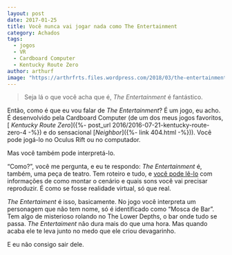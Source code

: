 ```yaml
---
layout: post
date: 2017-01-25
title: Você nunca vai jogar nada como The Entertainment
category: Achados
tags:
  - jogos
  - VR
  - Cardboard Computer
  - Kentucky Route Zero
author: arthurf
image: "https://arthrfrts.files.wordpress.com/2018/03/the-entertainment.jpg"
---
```


> Seja lá o que você acha que é, _The Entertainment_ é fantástico.

Então, como é que eu vou falar de _The Entertainment_? É um jogo, eu acho. É desenvolvido pela Cardboard Computer (de um dos meus jogos favoritos,[ _Kentucky Route Zero_]({%- post_url 2016/2016-07-21-kentucky-route-zero-4 -%}) e do sensacional [_Neighbor_]({%- link 404.html -%})). Você pode jogá-lo no Oculus Rift ou no computador.

Mas você também pode interpretá-lo.

“Como?”, você me pergunta, e eu te respondo: _The Entertainment_ é, também, uma peça de teatro. Tem roteiro e tudo, e [você pode lê-lo](http://www.lulu.com/shop/lem-doolittle/the-entertainment/paperback/product-21312732.html) com informações de como montar o cenário e quais sons você vai precisar reproduzir. É como se fosse realidade virtual, só que real.

_The Entertaiment_ é isso, basicamente. No jogo você interpreta um personagem que não tem nome, só é identificado como “Mosca de Bar”. Tem algo de misterioso rolando no The Lower Depths, o bar onde tudo se passa. _The Entertaiment_ não dura mais do que uma hora. Mas quando acaba ele te leva junto no medo que ele criou devagarinho.

E eu não consigo sair dele.

